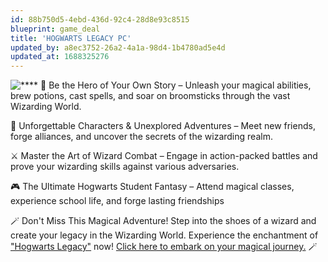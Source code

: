 ```yaml
---
id: 88b750d5-4ebd-436d-92c4-28d8e93c8515
blueprint: game_deal
title: 'HOGWARTS LEGACY PC'
updated_by: a8ec3752-26a2-4a1a-98d4-1b4780ad5e4d
updated_at: 1688325276
---
```

![****](https://cdn.cloudflare.steamstatic.com/steam/apps/990080/ss_df93b5e8a183f7232d68be94ae78920a90de1443.1920x1080.jpg?t=1680647016)
🏰 Be the Hero of Your Own Story – Unleash your magical abilities, brew potions, cast spells, and soar on broomsticks through the vast Wizarding World.

🌟 Unforgettable Characters & Unexplored Adventures – Meet new friends, forge alliances, and uncover the secrets of the wizarding realm.

⚔️ Master the Art of Wizard Combat – Engage in action-packed battles and prove your wizarding skills against various adversaries.

🎮 The Ultimate Hogwarts Student Fantasy – Attend magical classes, experience school life, and forge lasting friendships

🪄 Don't Miss This Magical Adventure! Step into the shoes of a wizard and create your legacy in the Wizarding World. Experience the enchantment of ["Hogwarts Legacy"](https://www.g2a.com/n/hogwards) now! [Click here to embark on your magical journey.](https://www.g2a.com/n/hogwards) 🪄